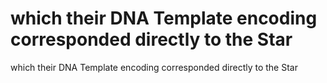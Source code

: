 # which their DNA Template encoding corresponded directly to the Star

which their DNA Template encoding corresponded directly to the Star